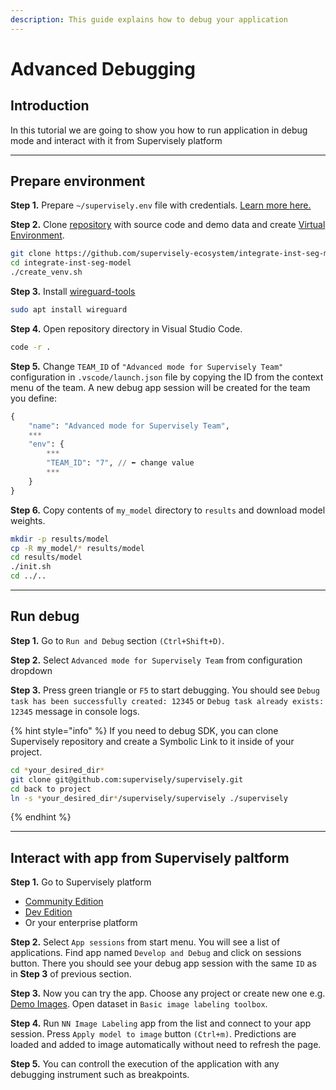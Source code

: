 ```yaml
---
description: This guide explains how to debug your application
---
```


# Advanced Debugging

## Introduction

In this tutorial we are going to show you how to run application in debug mode and interact with it from Supervisely platform

---

## Prepare environment

**Step 1.** Prepare  `~/supervisely.env` file with credentials. [Learn more here.](../getting-started/basics-of-authentication.md#use-.env-file-recommended)

**Step 2.** Clone [repository](https://github.com/supervisely-ecosystem/integrate-inst-seg-model) with source code and demo data and create [Virtual Environment](https://docs.python.org/3/library/venv.html).

```bash
git clone https://github.com/supervisely-ecosystem/integrate-inst-seg-model
cd integrate-inst-seg-model
./create_venv.sh
```

**Step 3.** Install [wireguard-tools](https://www.wireguard.com/install/)
```bash
sudo apt install wireguard
```

**Step 4.** Open repository directory in Visual Studio Code.&#x20;

```bash
code -r .
```

**Step 5.** Change `TEAM_ID` of `"Advanced mode for Supervisely Team"` configuration in `.vscode/launch.json` file by copying the ID from the context menu of the team. A new debug app session will be created for the team you define:

```python
{
    "name": "Advanced mode for Supervisely Team",
    ***
    "env": {
        ***
        "TEAM_ID": "7", // ⬅️ change value
        ***
    }
}
```

**Step 6.** Copy contents of `my_model` directory to `results` and download model weights.
```bash
mkdir -p results/model
cp -R my_model/* results/model
cd results/model
./init.sh
cd ../..
```

---

## Run debug

**Step 1.** Go to `Run and Debug` section `(Ctrl+Shift+D)`.

**Step 2.** Select `Advanced mode for Supervisely Team` from configuration dropdown

**Step 3.** Press green triangle or `F5` to start debugging. You should see `Debug task has been successfully created: 12345` or `Debug task already exists: 12345` message in console logs.

{% hint style="info" %}
If you need to debug SDK, you can clone Supervisely repository and create a Symbolic Link to it inside of your project.
```bash
cd *your_desired_dir*
git clone git@github.com:supervisely/supervisely.git
cd back to project
ln -s *your_desired_dir*/supervisely/supervisely ./supervisely
```
{% endhint %}

---

## Interact with app from Supervisely paltform

**Step 1.** Go to Supervisely platform
- [Community Edition](app.supervise.ly/)
- [Dev Edition](dev.supervise.ly/)
- Or your enterprise platform

**Step 2.** Select `App sessions` from start menu. You will see a list of applications. Find app named `Develop and Debug` and click on sessions button. There you should see your debug app session with the same `ID` as in **Step 3** of previous section.

**Step 3.** Now you can try the app. Choose any project or create new one e.g. [Demo Images](https://dev.supervise.ly/ecosystem/projects/demo-images). Open dataset in `Basic image labeling toolbox`.

**Step 4.** Run `NN Image Labeling` app from the list and connect to your app session. Press `Apply model to image` button `(Ctrl+m)`. Predictions are loaded and added to image automatically without need to refresh the page.

**Step 5.** You can controll the execution of the application with any debugging instrument such as breakpoints. 
